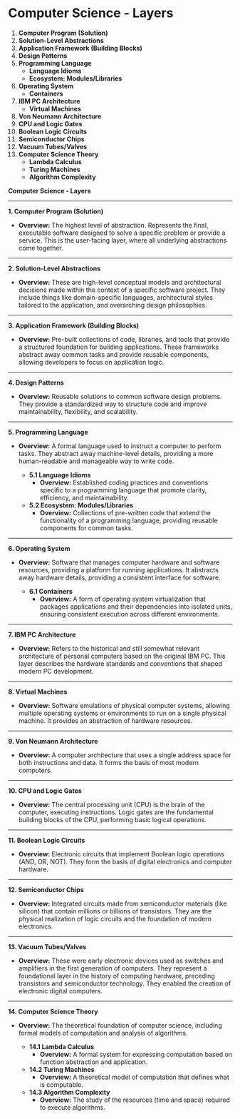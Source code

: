 # **Computer Science - Layers**

1.  **Computer Program (Solution)**
2.  **Solution-Level Abstractions**
3.  **Application Framework (Building Blocks)**
4.  **Design Patterns**
5.  **Programming Language**
    * **Language Idioms**
    * **Ecosystem: Modules/Libraries**
6.  **Operating System**
    * **Containers**
7.  **IBM PC Architecture**
    * **Virtual Machines**
9.  **Von Neumann Architecture**
10.  **CPU and Logic Gates**
11. **Boolean Logic Circuits**
12. **Semiconductor Chips**
13. **Vacuum Tubes/Valves**
14. **Computer Science Theory**
    * **Lambda Calculus**
    * **Turing Machines**
    * **Algorithm Complexity**


**Computer Science - Layers**

---

**1. Computer Program (Solution)**

* **Overview:** The highest level of abstraction. Represents the final, executable software designed to solve a specific problem or provide a service. This is the user-facing layer, where all underlying abstractions come together.

---

**2. Solution-Level Abstractions**

* **Overview:** These are high-level conceptual models and architectural decisions made within the context of a specific software project. They include things like domain-specific languages, architectural styles tailored to the application, and overarching design philosophies.

---

**3. Application Framework (Building Blocks)**

* **Overview:** Pre-built collections of code, libraries, and tools that provide a structured foundation for building applications. These frameworks abstract away common tasks and provide reusable components, allowing developers to focus on application logic.

---

**4. Design Patterns**

* **Overview:** Reusable solutions to common software design problems. They provide a standardized way to structure code and improve maintainability, flexibility, and scalability.

---

**5. Programming Language**

* **Overview:** A formal language used to instruct a computer to perform tasks. They abstract away machine-level details, providing a more human-readable and manageable way to write code.

    * **5.1 Language Idioms**
        * **Overview:** Established coding practices and conventions specific to a programming language that promote clarity, efficiency, and maintainability.
    * **5.2 Ecosystem: Modules/Libraries**
        * **Overview:** Collections of pre-written code that extend the functionality of a programming language, providing reusable components for common tasks.

---

**6. Operating System**

* **Overview:** Software that manages computer hardware and software resources, providing a platform for running applications. It abstracts away hardware details, providing a consistent interface for software.

    * **6.1 Containers**
        * **Overview:** A form of operating system virtualization that packages applications and their dependencies into isolated units, ensuring consistent execution across different environments.

---

**7. IBM PC Architecture**

* **Overview:** Refers to the historical and still somewhat relevant architecture of personal computers based on the original IBM PC. This layer describes the hardware standards and conventions that shaped modern PC development.

---

**8. Virtual Machines**

* **Overview:** Software emulations of physical computer systems, allowing multiple operating systems or environments to run on a single physical machine. It provides an abstraction of hardware resources.

---

**9. Von Neumann Architecture**

* **Overview:** A computer architecture that uses a single address space for both instructions and data. It forms the basis of most modern computers.

---

**10. CPU and Logic Gates**

* **Overview:** The central processing unit (CPU) is the brain of the computer, executing instructions. Logic gates are the fundamental building blocks of the CPU, performing basic logical operations.

---

**11. Boolean Logic Circuits**

* **Overview:** Electronic circuits that implement Boolean logic operations (AND, OR, NOT). They form the basis of digital electronics and computer hardware.

---

**12. Semiconductor Chips**

* **Overview:** Integrated circuits made from semiconductor materials (like silicon) that contain millions or billions of transistors. They are the physical realization of logic circuits and the foundation of modern electronics.

---

**13. Vacuum Tubes/Valves**

* **Overview:**
These were early electronic devices used as switches and amplifiers in the first generation of computers. They represent a foundational layer in the history of computing hardware, preceding transistors and semiconductor technology. They enabled the creation of electronic digital computers.
---

**14. Computer Science Theory**

* **Overview:** The theoretical foundation of computer science, including formal models of computation and analysis of algorithms.

    * **14.1 Lambda Calculus**
        * **Overview:** A formal system for expressing computation based on function abstraction and application.
    * **14.2 Turing Machines**
        * **Overview:** A theoretical model of computation that defines what is computable.
    * **14.3 Algorithm Complexity**
        * **Overview:** The study of the resources (time and space) required to execute algorithms.
